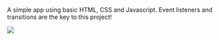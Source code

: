 A simple app using basic HTML, CSS and Javascript. Event listeners and transitions are the key to this project!

![](code/screen%20cap.png)
